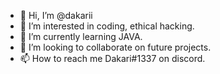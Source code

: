 - 👋 Hi, I’m @dakarii
- 👀 I’m interested in coding, ethical hacking.
- 🌱 I’m currently learning JAVA.
- 💞️ I’m looking to collaborate on future projects.
- 📫 How to reach me Dakari#1337 on discord.

<!---
dakarii/dakarii is a ✨ special ✨ repository because its `README.md` (this file) appears on your GitHub profile.
You can click the Preview link to take a look at your changes.
--->
